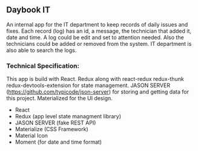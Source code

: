 ## Daybook IT

An internal app for the IT department to keep records of daily issues and fixes. Each record (log) has an id, a message, the technician that added it, date and time.
A log could be edit and set to attention needed. Also the technicians could be added or removed from the system. IT department is also able to search the logs.

### Technical Specification:

This app is build with React.
Redux along with react-redux redux-thunk redux-devtools-extension for state management.
JASON SERVER (https://github.com/typicode/json-server) for storing and getting data for this project.
Materialized for the UI design.

- React
- Redux (app level state managment library)
- JASON SERVER (fake REST API)
- Materialize (CSS Framework)
- Material Icon
- Moment (for date and time format)
